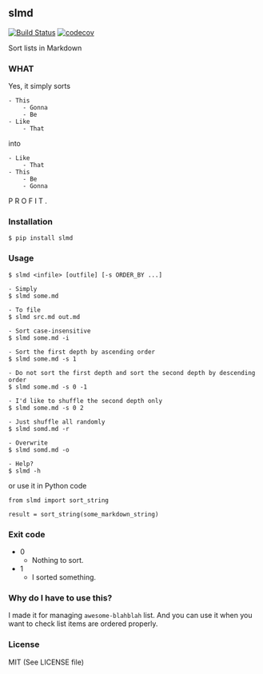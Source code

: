 ## slmd
[![Build Status](https://travis-ci.org/lqez/slmd.svg?branch=master)](https://travis-ci.org/lqez/slmd)
[![codecov](https://codecov.io/gh/lqez/slmd/branch/master/graph/badge.svg)](https://codecov.io/gh/lqez/slmd)

Sort lists in Markdown

### WHAT

Yes, it simply sorts 

```
- This
    - Gonna
    - Be
- Like
    - That
```

into

```
- Like
    - That
- This
    - Be
    - Gonna
```

P R O F I T .


### Installation

```
$ pip install slmd
```

### Usage

```
$ slmd <infile> [outfile] [-s ORDER_BY ...]

- Simply
$ slmd some.md

- To file
$ slmd src.md out.md

- Sort case-insensitive
$ slmd some.md -i

- Sort the first depth by ascending order
$ slmd some.md -s 1

- Do not sort the first depth and sort the second depth by descending order
$ slmd some.md -s 0 -1

- I'd like to shuffle the second depth only
$ slmd some.md -s 0 2

- Just shuffle all randomly
$ slmd somd.md -r

- Overwrite
$ slmd somd.md -o

- Help?
$ slmd -h
```

or use it in Python code

```
from slmd import sort_string

result = sort_string(some_markdown_string)
```


### Exit code

 - 0
     - Nothing to sort.
 - 1
     - I sorted something.


### Why do I have to use this?

I made it for managing `awesome-blahblah` list. And you can use it when you want to check list items are ordered properly.


### License

MIT (See LICENSE file)
